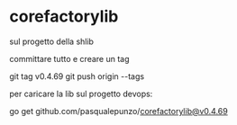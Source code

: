 # corefactorylib

sul progetto della shlib

committare tutto e creare un tag

git tag v0.4.69
git push origin --tags

per caricare la lib sul progetto devops:

go get github.com/pasqualepunzo/corefactorylib@v0.4.69
